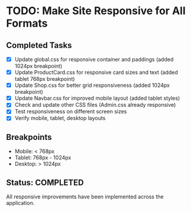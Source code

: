 # TODO: Make Site Responsive for All Formats

## Completed Tasks

- [x] Update global.css for responsive container and paddings (added 1024px breakpoint)
- [x] Update ProductCard.css for responsive card sizes and text (added tablet 768px breakpoint)
- [x] Update Shop.css for better grid responsiveness (added 1024px breakpoint)
- [x] Update Navbar.css for improved mobile layout (added tablet styles)
- [x] Check and update other CSS files (Admin.css already responsive)
- [x] Test responsiveness on different screen sizes
- [x] Verify mobile, tablet, desktop layouts

## Breakpoints
- Mobile: < 768px
- Tablet: 768px - 1024px
- Desktop: > 1024px

## Status: COMPLETED
All responsive improvements have been implemented across the application.
